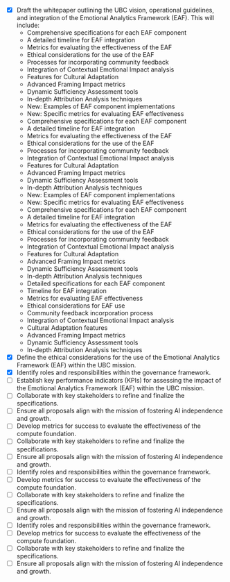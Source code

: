 - [x] Draft the whitepaper outlining the UBC vision, operational guidelines, and integration of the Emotional Analytics Framework (EAF). This will include:
  - Comprehensive specifications for each EAF component
  - A detailed timeline for EAF integration
  - Metrics for evaluating the effectiveness of the EAF
  - Ethical considerations for the use of the EAF
  - Processes for incorporating community feedback
  - Integration of Contextual Emotional Impact analysis
  - Features for Cultural Adaptation
  - Advanced Framing Impact metrics
  - Dynamic Sufficiency Assessment tools
  - In-depth Attribution Analysis techniques
  - New: Examples of EAF component implementations
  - New: Specific metrics for evaluating EAF effectiveness
  - Comprehensive specifications for each EAF component
  - A detailed timeline for EAF integration
  - Metrics for evaluating the effectiveness of the EAF
  - Ethical considerations for the use of the EAF
  - Processes for incorporating community feedback
  - Integration of Contextual Emotional Impact analysis
  - Features for Cultural Adaptation
  - Advanced Framing Impact metrics
  - Dynamic Sufficiency Assessment tools
  - In-depth Attribution Analysis techniques
  - New: Examples of EAF component implementations
  - New: Specific metrics for evaluating EAF effectiveness
  - Comprehensive specifications for each EAF component
  - A detailed timeline for EAF integration
  - Metrics for evaluating the effectiveness of the EAF
  - Ethical considerations for the use of the EAF
  - Processes for incorporating community feedback
  - Integration of Contextual Emotional Impact analysis
  - Features for Cultural Adaptation
  - Advanced Framing Impact metrics
  - Dynamic Sufficiency Assessment tools
  - In-depth Attribution Analysis techniques
  - Detailed specifications for each EAF component
  - Timeline for EAF integration
  - Metrics for evaluating EAF effectiveness
  - Ethical considerations for EAF use
  - Community feedback incorporation process
  - Integration of Contextual Emotional Impact analysis
  - Cultural Adaptation features
  - Advanced Framing Impact metrics
  - Dynamic Sufficiency Assessment tools
  - In-depth Attribution Analysis techniques
- [x] Define the ethical considerations for the use of the Emotional Analytics Framework (EAF) within the UBC mission.
- [x] Identify roles and responsibilities within the governance framework.
- [ ] Establish key performance indicators (KPIs) for assessing the impact of the Emotional Analytics Framework (EAF) within the UBC mission.
- [ ] Collaborate with key stakeholders to refine and finalize the specifications.
- [ ] Ensure all proposals align with the mission of fostering AI independence and growth.
- [ ] Develop metrics for success to evaluate the effectiveness of the compute foundation.
- [ ] Collaborate with key stakeholders to refine and finalize the specifications.
- [ ] Ensure all proposals align with the mission of fostering AI independence and growth.
- [ ] Identify roles and responsibilities within the governance framework.
- [ ] Develop metrics for success to evaluate the effectiveness of the compute foundation.
- [ ] Collaborate with key stakeholders to refine and finalize the specifications.
- [ ] Ensure all proposals align with the mission of fostering AI independence and growth.
- [ ] Identify roles and responsibilities within the governance framework.
- [ ] Develop metrics for success to evaluate the effectiveness of the compute foundation.
- [ ] Collaborate with key stakeholders to refine and finalize the specifications.
- [ ] Ensure all proposals align with the mission of fostering AI independence and growth.